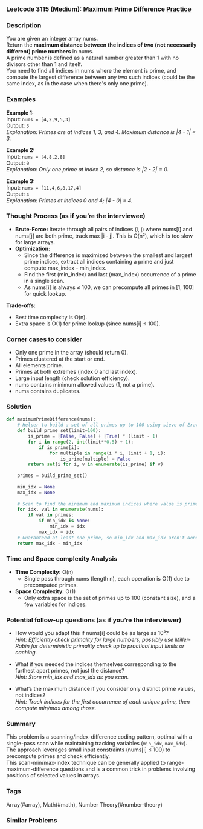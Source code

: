 ### Leetcode 3115 (Medium): Maximum Prime Difference [Practice](https://leetcode.com/problems/maximum-prime-difference)

### Description  
You are given an integer array nums.  
Return the **maximum distance between the indices of two (not necessarily different) prime numbers** in nums.  
A prime number is defined as a natural number greater than 1 with no divisors other than 1 and itself.  
You need to find all indices in nums where the element is prime, and compute the largest difference between any two such indices (could be the same index, as in the case when there's only one prime).  

### Examples  

**Example 1:**  
Input: `nums = [4,2,9,5,3]`  
Output: `3`  
*Explanation: Primes are at indices 1, 3, and 4. Maximum distance is |4 - 1| = 3.*

**Example 2:**  
Input: `nums = [4,8,2,8]`  
Output: `0`  
*Explanation: Only one prime at index 2, so distance is |2 - 2| = 0.*

**Example 3:**  
Input: `nums = [11,4,6,8,17,4]`  
Output: `4`  
*Explanation: Primes at indices 0 and 4; |4 - 0| = 4.*

### Thought Process (as if you’re the interviewee)  

- **Brute-Force:** Iterate through all pairs of indices \(i, j\) where nums[i] and nums[j] are both prime, track max |i - j|. This is O(n²), which is too slow for large arrays.
- **Optimization:**  
  - Since the difference is maximized between the smallest and largest prime indices, extract all indices containing a prime and just compute max_index - min_index.
  - Find the first (min_index) and last (max_index) occurrence of a prime in a single scan.
  - As nums[i] is always ≤ 100, we can precompute all primes in [1, 100] for quick lookup.

**Trade-offs:**  
- Best time complexity is O(n).
- Extra space is O(1) for prime lookup (since nums[i] ≤ 100).

### Corner cases to consider  
- Only one prime in the array (should return 0).
- Primes clustered at the start or end.
- All elements prime.
- Primes at both extremes (index 0 and last index).
- Large input length (check solution efficiency).
- nums contains minimum allowed values (1, not a prime).
- nums contains duplicates.

### Solution

```python
def maximumPrimeDifference(nums):
    # Helper to build a set of all primes up to 100 using sieve of Eratosthenes
    def build_prime_set(limit=100):
        is_prime = [False, False] + [True] * (limit - 1)
        for i in range(2, int(limit**0.5) + 1):
            if is_prime[i]:
                for multiple in range(i * i, limit + 1, i):
                    is_prime[multiple] = False
        return set(i for i, v in enumerate(is_prime) if v)
    
    primes = build_prime_set()
    
    min_idx = None
    max_idx = None
    
    # Scan to find the minimum and maximum indices where value is prime
    for idx, val in enumerate(nums):
        if val in primes:
            if min_idx is None:
                min_idx = idx
            max_idx = idx
    # Guaranteed at least one prime, so min_idx and max_idx aren't None
    return max_idx - min_idx
```

### Time and Space complexity Analysis  

- **Time Complexity:** O(n)  
  - Single pass through nums (length n), each operation is O(1) due to precomputed primes.
- **Space Complexity:** O(1)  
  - Only extra space is the set of primes up to 100 (constant size), and a few variables for indices.

### Potential follow-up questions (as if you’re the interviewer)  

- How would you adapt this if nums[i] could be as large as 10⁹?  
  *Hint: Efficiently check primality for large numbers, possibly use Miller-Rabin for deterministic primality check up to practical input limits or caching.*

- What if you needed the indices themselves corresponding to the furthest apart primes, not just the distance?  
  *Hint: Store min_idx and max_idx as you scan.*

- What’s the maximum distance if you consider only distinct prime values, not indices?  
  *Hint: Track indices for the first occurrence of each unique prime, then compute min/max among those.*

### Summary
This problem is a scanning/index-difference coding pattern, optimal with a single-pass scan while maintaining tracking variables (`min_idx`, `max_idx`).  
The approach leverages small input constraints (nums[i] ≤ 100) to precompute primes and check efficiently.  
This scan-min/max-index technique can be generally applied to range-maximum-difference questions and is a common trick in problems involving positions of selected values in arrays.

### Tags
Array(#array), Math(#math), Number Theory(#number-theory)

### Similar Problems
